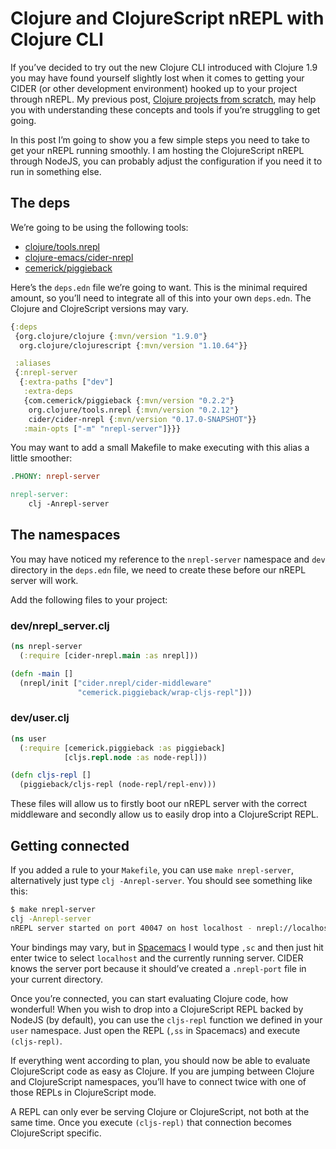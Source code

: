 # Clojure and ClojureScript nREPL with Clojure CLI

If you’ve decided to try out the new Clojure CLI introduced with Clojure 1.9 you may have found yourself slightly lost when it comes to getting your CIDER (or other development environment) hooked up to your project through nREPL.
My previous post, [Clojure projects from scratch](/clojure-projects-from-scratch), may help you with understanding these concepts and tools if you’re struggling to get going.

In this post I’m going to show you a few simple steps you need to take to get your nREPL running smoothly.
I am hosting the ClojureScript nREPL through NodeJS, you can probably adjust the configuration if you need it to run in something else.

## The deps

We’re going to be using the following tools:

* [clojure/tools.nrepl](https://github.com/clojure/tools.nrepl)
* [clojure-emacs/cider-nrepl](https://github.com/clojure-emacs/cider-nrepl)
* [cemerick/piggieback](https://github.com/cemerick/piggieback)

Here’s the `deps.edn` file we’re going to want.
This is the minimal required amount, so you’ll need to integrate all of this into your own `deps.edn`.
The Clojure and ClojreScript versions may vary.

```clojure
{:deps
 {org.clojure/clojure {:mvn/version "1.9.0"}
  org.clojure/clojurescript {:mvn/version "1.10.64"}}

 :aliases
 {:nrepl-server
  {:extra-paths ["dev"]
   :extra-deps
   {com.cemerick/piggieback {:mvn/version "0.2.2"}
    org.clojure/tools.nrepl {:mvn/version "0.2.12"}
    cider/cider-nrepl {:mvn/version "0.17.0-SNAPSHOT"}}
   :main-opts ["-m" "nrepl-server"]}}}
```

You may want to add a small Makefile to make executing with this alias a little smoother:

```Makefile
.PHONY: nrepl-server

nrepl-server:
	clj -Anrepl-server
```

## The namespaces

You may have noticed my reference to the `nrepl-server` namespace and `dev` directory in the `deps.edn` file, we need to create these before our nREPL server will work.

Add the following files to your project:

### dev/nrepl_server.clj

```clojure
(ns nrepl-server
  (:require [cider-nrepl.main :as nrepl]))

(defn -main []
  (nrepl/init ["cider.nrepl/cider-middleware"
               "cemerick.piggieback/wrap-cljs-repl"]))
```

### dev/user.clj

```clojure
(ns user
  (:require [cemerick.piggieback :as piggieback]
            [cljs.repl.node :as node-repl]))

(defn cljs-repl []
  (piggieback/cljs-repl (node-repl/repl-env)))
```

These files will allow us to firstly boot our nREPL server with the correct middleware and secondly allow us to easily drop into a ClojureScript REPL.

## Getting connected

If you added a rule to your `Makefile`, you can use `make nrepl-server`, alternatively just type `clj -Anrepl-server`.
You should see something like this:

```bash
$ make nrepl-server
clj -Anrepl-server
nREPL server started on port 40047 on host localhost - nrepl://localhost:40047
```

Your bindings may vary, but in [Spacemacs](http://spacemacs.org/) I would type `,sc` and then just hit enter twice to select `localhost` and the currently running server.
CIDER knows the server port because it should’ve created a `.nrepl-port` file in your current directory.

Once you’re connected, you can start evaluating Clojure code, how wonderful!
When you wish to drop into a ClojureScript REPL backed by NodeJS (by default), you can use the `cljs-repl` function we defined in your `user` namespace.
Just open the REPL (`,ss` in Spacemacs) and execute `(cljs-repl)`.

If everything went according to plan, you should now be able to evaluate ClojureScript code as easy as Clojure.
If you are jumping between Clojure and ClojureScript namespaces, you’ll have to connect twice with one of those REPLs in ClojureScript mode.

A REPL can only ever be serving Clojure or ClojureScript, not both at the same time.
Once you execute `(cljs-repl)` that connection becomes ClojureScript specific.

